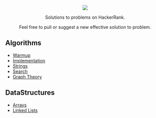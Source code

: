 [CopyrightLicense]:./license.md
<p align="center">
	<a href="https://www.hackerrank.com/ashyantony7"><img src="https://user-images.githubusercontent.com/34477865/77835275-7f45fb00-714b-11ea-8306-d0dcf4a0351d.png" ></a>
</p>
<p align="center">
    Solutions to problems on HackerRank.
</p>
<p align="center">
	Feel free to pull or suggest a new effective solution to problem.
</p>

## Algorithms
- [Warmup](https://github.com/ashyantony7/HacerkRank/tree/master/Algorithms/Warmup)
- [Implementation](https://github.com/ashyantony7/HacerkRank/tree/master/Algorithms/Implementation)
- [Strings](https://github.com/ashyantony7/HacerkRank/tree/master/Algorithms/Strings)
- [Search](https://github.com/ashyantony7/HacerkRank/tree/master/Algorithms/Search)
- [Graph Theory](https://github.com/ashyantony7/HacerkRank/tree/master/Algorithms/Graph_Theory)

## DataStructures
 - [Arrays](https://github.com/ashyantony7/HacerkRank/tree/master/Data_Structures/Arrays)
 - [Linked Lists](https://github.com/ashyantony7/HacerkRank/tree/master/Data_Structures/Linked_Lists)
